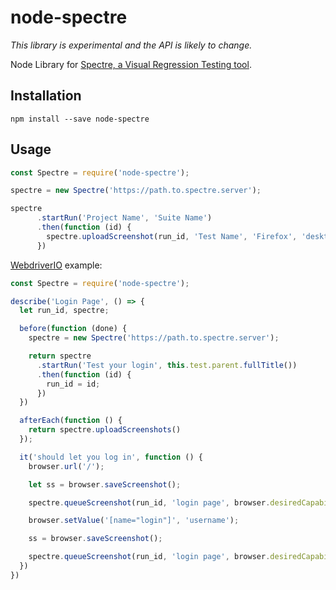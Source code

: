 # node-spectre

*This library is experimental and the API is likely to change.*

Node Library for [Spectre, a Visual Regression Testing tool](https://github.com/wearefriday/spectre).

## Installation

```
npm install --save node-spectre
```

## Usage

```js
const Spectre = require('node-spectre');

spectre = new Spectre('https://path.to.spectre.server');

spectre
      .startRun('Project Name', 'Suite Name')
      .then(function (id) {
        spectre.uploadScreenshot(run_id, 'Test Name', 'Firefox', 'desktop', './screenshot.png');
      })
```

[WebdriverIO](https://webdriver.io) example:

```js
const Spectre = require('node-spectre');

describe('Login Page', () => {
  let run_id, spectre;

  before(function (done) {
    spectre = new Spectre('https://path.to.spectre.server');

    return spectre
      .startRun('Test your login', this.test.parent.fullTitle())
      .then(function (id) {
        run_id = id;
      })
  })

  afterEach(function () {
    return spectre.uploadScreenshots()
  });

  it('should let you log in', function () {
    browser.url('/');

    let ss = browser.saveScreenshot();

    spectre.queueScreenshot(run_id, 'login page', browser.desiredCapabilities.browserName, 'desktop', ss);

    browser.setValue('[name="login"]', 'username');

    ss = browser.saveScreenshot();

    spectre.queueScreenshot(run_id, 'login page', browser.desiredCapabilities.browserName, 'desktop', ss);
  })
})
```
